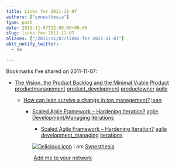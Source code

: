 ```yaml
---
title: Links for 2011-11-07
authors: ["synesthesia"]
type: post
date: 2011-11-07T22:00:00+00:00
slug: links-for-2011-11-07 
aliases: ["/2011/11/07/links-for-2011-11-07"]
aktt_notify_twitter:
  - no

---
```

Bookmarks I&#8217;ve shared on 2011-11-07:

  * [The Vision, the Product Backlog and the Minimal Viable Product][1] 
    [productmanagement][2] [product_development][3] [productowner][4] [agile][5] </li> 
    
      * [How can lean survive a change in top management?][6] 
        [lean][7] </li> 
        
          * [Scaled Agile Framework &ndash; Hardening Iteration?][8] 
            [agile][5] [Development/Managing][9] [iterations][10] </li> 
            
              * [Scaled Agile Framework &ndash; Hardening Iteration?][11] 
                [agile][5] [development_managing][12] [iterations][10] </li> </ul> 
                
                <p class="deliciouslink">
                  <a href="https://del.icio.us/synesthesia" title="See all my bookmarks on del.icio.us"><img src="https://www.synesthesia.co.uk/images/deliciousicon.jpg" alt="Delicious icon" /></a>&nbsp;I am <a href="https://del.icio.us/synesthesia" title="See all my bookmarks on del.icio.us">Synesthesia</a>
                </p>
                
                <p class="deliciouslink">
                  <a href="https://del.icio.us/network?add=synesthesia" title="Add me to your del.icio.us network"><img src="https://www.synesthesia.co.uk/images/add.gif" alt="" /></a>&nbsp;<a href="https://del.icio.us/network?add=synesthesia" title="Add me to your del.icio.us network">Add me to your network</a>
                </p>

 [1]: https://www.romanpichler.com/blog/agile-product-innovation/the-vision-the-product-backlog-and-the-minimal-viable-product
 [2]: https://www.delicious.com/synesthesia/productmanagement
 [3]: https://www.delicious.com/synesthesia/product_development
 [4]: https://www.delicious.com/synesthesia/productowner
 [5]: https://www.delicious.com/synesthesia/agile
 [6]: https://jamieflinchbaugh.com/2011/11/how-can-lean-survive-a-change-in-top-management/
 [7]: https://www.delicious.com/synesthesia/lean
 [8]: https://scalingsoftwareagility.wordpress.com/2011/11/04/scaled-agile-framework-hardening-iteration/
 [9]: https://www.delicious.com/synesthesia/Development%2FManaging
 [10]: https://www.delicious.com/synesthesia/iterations
 [11]: https://scalingsoftwareagility.wordpress.com/2011/11/04/scaled-agile-framework-hardening-iteration
 [12]: https://www.delicious.com/synesthesia/development_managing